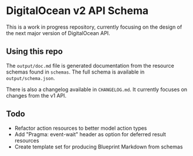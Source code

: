 # DigitalOcean v2 API Schema

This is a work in progress repository, currently focusing on the design of the next major version of DigitalOcean API.

## Using this repo

The `output/doc.md` file is generated documentation from the resource schemas found in `schemas`. The full schema is available
in `output/schema.json`. 

There is also a changelog available in `CHANGELOG.md`. It currently focuses on changes from the v1 API.

## Todo

 * Refactor action resources to better model action types
 * Add "Pragma: event-wait" header as option for deferred result resources
 * Create template set for producing Blueprint Markdown from schemas
